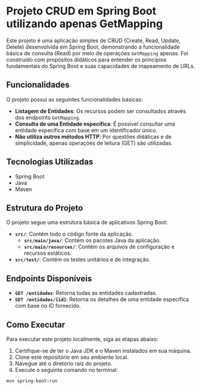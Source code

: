 # Projeto CRUD em Spring Boot utilizando apenas GetMapping

Este projeto é uma aplicação simples de CRUD (Create, Read, Update, Delete) desenvolvida em Spring Boot, demonstrando a funcionalidade básica de consulta (Read) por meio de operações `GetMapping` apenas. Foi construído com propósitos didáticos para entender os princípios fundamentais do Spring Boot e suas capacidades de mapeamento de URLs.

## Funcionalidades

O projeto possui as seguintes funcionalidades básicas:

- **Listagem de Entidades**: Os recursos podem ser consultados através dos endpoints `GetMapping`.
- **Consulta de uma Entidade específica**: É possível consultar uma entidade específica com base em um identificador único.
- **Não utiliza outros métodos HTTP**: Por questões didáticas e de simplicidade, apenas operações de leitura (GET) são utilizadas.

## Tecnologias Utilizadas

- Spring Boot
- Java
- Maven

## Estrutura do Projeto

O projeto segue uma estrutura básica de aplicativos Spring Boot:

- **`src/`**: Contém todo o código fonte da aplicação.
  - **`src/main/java/`**: Contém os pacotes Java da aplicação.
  - **`src/main/resources/`**: Contém os arquivos de configuração e recursos estáticos.
- **`src/test/`**: Contém os testes unitários e de integração.

## Endpoints Disponíveis

- **`GET /entidades`**: Retorna todas as entidades cadastradas.
- **`GET /entidades/{id}`**: Retorna os detalhes de uma entidade específica com base no ID fornecido.

## Como Executar

Para executar este projeto localmente, siga as etapas abaixo:

1. Certifique-se de ter o Java JDK e o Maven instalados em sua máquina.
2. Clone este repositório em seu ambiente local.
3. Navegue até o diretório raiz do projeto.
4. Execute o seguinte comando no terminal:

```bash
mvn spring-boot:run
